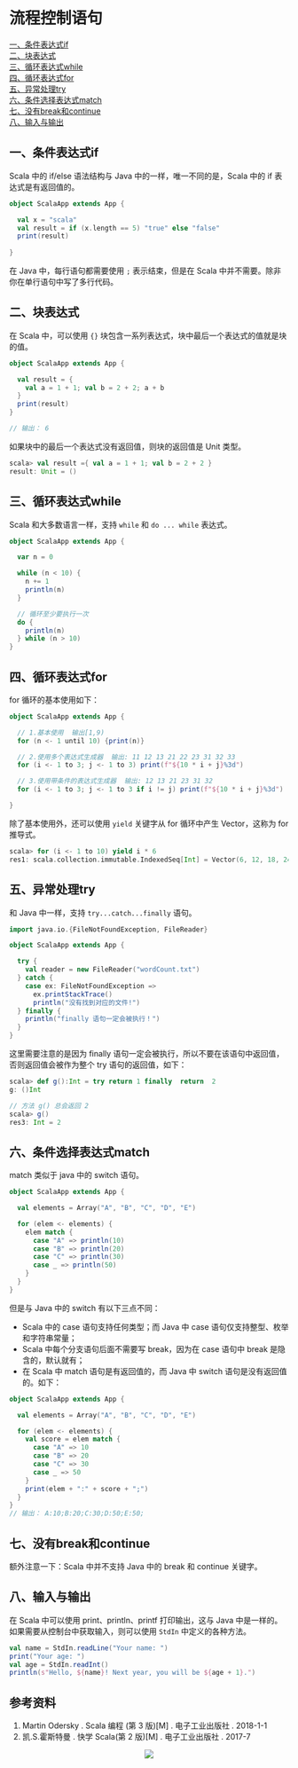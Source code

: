 # 流程控制语句

<nav>
<a href="#一条件表达式if">一、条件表达式if</a><br/>
<a href="#二块表达式">二、块表达式</a><br/>
<a href="#三循环表达式while">三、循环表达式while</a><br/>
<a href="#四循环表达式for">四、循环表达式for</a><br/>
<a href="#五异常处理try">五、异常处理try</a><br/>
<a href="#六条件选择表达式match">六、条件选择表达式match</a><br/>
<a href="#七没有break和continue">七、没有break和continue</a><br/>
<a href="#八输入与输出">八、输入与输出</a><br/>
</nav>

## 一、条件表达式if

Scala 中的 if/else 语法结构与 Java 中的一样，唯一不同的是，Scala 中的 if 表达式是有返回值的。

```scala
object ScalaApp extends App {

  val x = "scala"
  val result = if (x.length == 5) "true" else "false"
  print(result)
  
}
```

在 Java 中，每行语句都需要使用 `;` 表示结束，但是在 Scala 中并不需要。除非你在单行语句中写了多行代码。



## 二、块表达式

在 Scala 中，可以使用 `{}` 块包含一系列表达式，块中最后一个表达式的值就是块的值。

```scala
object ScalaApp extends App {

  val result = {
    val a = 1 + 1; val b = 2 + 2; a + b
  }
  print(result)
}

// 输出： 6
```

如果块中的最后一个表达式没有返回值，则块的返回值是 Unit 类型。

```scala
scala> val result ={ val a = 1 + 1; val b = 2 + 2 }
result: Unit = ()
```



## 三、循环表达式while

Scala 和大多数语言一样，支持 `while` 和 `do ... while` 表达式。

```scala
object ScalaApp extends App {

  var n = 0

  while (n < 10) {
    n += 1
    println(n)
  }

  // 循环至少要执行一次
  do {
    println(n)
  } while (n > 10)
}
```



## 四、循环表达式for

for 循环的基本使用如下：

```scala
object ScalaApp extends App {

  // 1.基本使用  输出[1,9)
  for (n <- 1 until 10) {print(n)}

  // 2.使用多个表达式生成器  输出: 11 12 13 21 22 23 31 32 33
  for (i <- 1 to 3; j <- 1 to 3) print(f"${10 * i + j}%3d")

  // 3.使用带条件的表达式生成器  输出: 12 13 21 23 31 32
  for (i <- 1 to 3; j <- 1 to 3 if i != j) print(f"${10 * i + j}%3d")

}
```

除了基本使用外，还可以使用 `yield` 关键字从 for 循环中产生 Vector，这称为 for 推导式。

```scala
scala> for (i <- 1 to 10) yield i * 6
res1: scala.collection.immutable.IndexedSeq[Int] = Vector(6, 12, 18, 24, 30, 36, 42, 48, 54, 60)
```



## 五、异常处理try

和 Java 中一样，支持 `try...catch...finally` 语句。

```scala
import java.io.{FileNotFoundException, FileReader}

object ScalaApp extends App {

  try {
    val reader = new FileReader("wordCount.txt")
  } catch {
    case ex: FileNotFoundException =>
      ex.printStackTrace()
      println("没有找到对应的文件!")
  } finally {
    println("finally 语句一定会被执行！")
  }
}
```

这里需要注意的是因为 finally 语句一定会被执行，所以不要在该语句中返回值，否则返回值会被作为整个 try 语句的返回值，如下：

```scala
scala> def g():Int = try return 1 finally  return  2
g: ()Int

// 方法 g() 总会返回 2
scala> g()
res3: Int = 2
```



## 六、条件选择表达式match

match 类似于 java 中的 switch 语句。

```scala
object ScalaApp extends App {

  val elements = Array("A", "B", "C", "D", "E")

  for (elem <- elements) {
    elem match {
      case "A" => println(10)
      case "B" => println(20)
      case "C" => println(30)
      case _ => println(50)
    }
  }
}

```

但是与 Java 中的 switch 有以下三点不同：

+ Scala 中的 case 语句支持任何类型；而 Java 中 case 语句仅支持整型、枚举和字符串常量；
+ Scala 中每个分支语句后面不需要写 break，因为在 case 语句中 break 是隐含的，默认就有；
+ 在 Scala 中 match 语句是有返回值的，而 Java 中 switch 语句是没有返回值的。如下：

```scala
object ScalaApp extends App {

  val elements = Array("A", "B", "C", "D", "E")

  for (elem <- elements) {
    val score = elem match {
      case "A" => 10
      case "B" => 20
      case "C" => 30
      case _ => 50
    }
    print(elem + ":" + score + ";")
  }
}
// 输出： A:10;B:20;C:30;D:50;E:50;
```



## 七、没有break和continue

额外注意一下：Scala 中并不支持 Java 中的 break 和 continue 关键字。



## 八、输入与输出

在 Scala 中可以使用 print、println、printf 打印输出，这与 Java 中是一样的。如果需要从控制台中获取输入，则可以使用 `StdIn` 中定义的各种方法。

```scala
val name = StdIn.readLine("Your name: ")
print("Your age: ")
val age = StdIn.readInt()
println(s"Hello, ${name}! Next year, you will be ${age + 1}.")
```



## 参考资料

1. Martin Odersky . Scala 编程 (第 3 版)[M] . 电子工业出版社 . 2018-1-1  
2. 凯.S.霍斯特曼  . 快学 Scala(第 2 版)[M] . 电子工业出版社 . 2017-7


<div align="center"> <img  src="https://gitee.com/jam5577/depository/raw/repo/picture/weixin-desc.png"/> </div>
